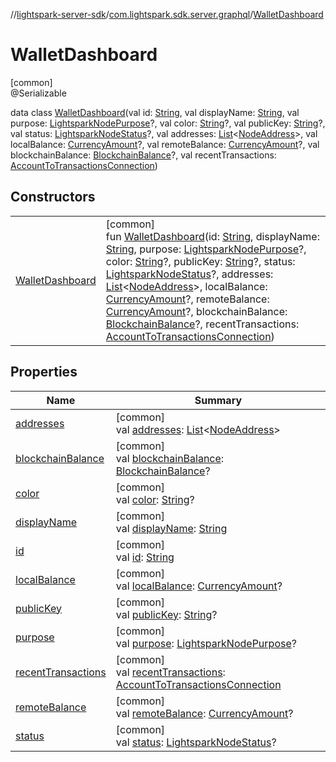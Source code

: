 //[lightspark-server-sdk](../../../index.md)/[com.lightspark.sdk.server.graphql](../index.md)/[WalletDashboard](index.md)

# WalletDashboard

[common]\
@Serializable

data class [WalletDashboard](index.md)(val id: [String](https://kotlinlang.org/api/latest/jvm/stdlib/kotlin/-string/index.html), val displayName: [String](https://kotlinlang.org/api/latest/jvm/stdlib/kotlin/-string/index.html), val purpose: [LightsparkNodePurpose](../../com.lightspark.sdk.server.model/-lightspark-node-purpose/index.md)?, val color: [String](https://kotlinlang.org/api/latest/jvm/stdlib/kotlin/-string/index.html)?, val publicKey: [String](https://kotlinlang.org/api/latest/jvm/stdlib/kotlin/-string/index.html)?, val status: [LightsparkNodeStatus](../../com.lightspark.sdk.server.model/-lightspark-node-status/index.md)?, val addresses: [List](https://kotlinlang.org/api/latest/jvm/stdlib/kotlin.collections/-list/index.html)&lt;[NodeAddress](../../com.lightspark.sdk.server.model/-node-address/index.md)&gt;, val localBalance: [CurrencyAmount](../../com.lightspark.sdk.server.model/-currency-amount/index.md)?, val remoteBalance: [CurrencyAmount](../../com.lightspark.sdk.server.model/-currency-amount/index.md)?, val blockchainBalance: [BlockchainBalance](../../com.lightspark.sdk.server.model/-blockchain-balance/index.md)?, val recentTransactions: [AccountToTransactionsConnection](../../com.lightspark.sdk.server.model/-account-to-transactions-connection/index.md))

## Constructors

| | |
|---|---|
| [WalletDashboard](-wallet-dashboard.md) | [common]<br>fun [WalletDashboard](-wallet-dashboard.md)(id: [String](https://kotlinlang.org/api/latest/jvm/stdlib/kotlin/-string/index.html), displayName: [String](https://kotlinlang.org/api/latest/jvm/stdlib/kotlin/-string/index.html), purpose: [LightsparkNodePurpose](../../com.lightspark.sdk.server.model/-lightspark-node-purpose/index.md)?, color: [String](https://kotlinlang.org/api/latest/jvm/stdlib/kotlin/-string/index.html)?, publicKey: [String](https://kotlinlang.org/api/latest/jvm/stdlib/kotlin/-string/index.html)?, status: [LightsparkNodeStatus](../../com.lightspark.sdk.server.model/-lightspark-node-status/index.md)?, addresses: [List](https://kotlinlang.org/api/latest/jvm/stdlib/kotlin.collections/-list/index.html)&lt;[NodeAddress](../../com.lightspark.sdk.server.model/-node-address/index.md)&gt;, localBalance: [CurrencyAmount](../../com.lightspark.sdk.server.model/-currency-amount/index.md)?, remoteBalance: [CurrencyAmount](../../com.lightspark.sdk.server.model/-currency-amount/index.md)?, blockchainBalance: [BlockchainBalance](../../com.lightspark.sdk.server.model/-blockchain-balance/index.md)?, recentTransactions: [AccountToTransactionsConnection](../../com.lightspark.sdk.server.model/-account-to-transactions-connection/index.md)) |

## Properties

| Name | Summary |
|---|---|
| [addresses](addresses.md) | [common]<br>val [addresses](addresses.md): [List](https://kotlinlang.org/api/latest/jvm/stdlib/kotlin.collections/-list/index.html)&lt;[NodeAddress](../../com.lightspark.sdk.server.model/-node-address/index.md)&gt; |
| [blockchainBalance](blockchain-balance.md) | [common]<br>val [blockchainBalance](blockchain-balance.md): [BlockchainBalance](../../com.lightspark.sdk.server.model/-blockchain-balance/index.md)? |
| [color](color.md) | [common]<br>val [color](color.md): [String](https://kotlinlang.org/api/latest/jvm/stdlib/kotlin/-string/index.html)? |
| [displayName](display-name.md) | [common]<br>val [displayName](display-name.md): [String](https://kotlinlang.org/api/latest/jvm/stdlib/kotlin/-string/index.html) |
| [id](id.md) | [common]<br>val [id](id.md): [String](https://kotlinlang.org/api/latest/jvm/stdlib/kotlin/-string/index.html) |
| [localBalance](local-balance.md) | [common]<br>val [localBalance](local-balance.md): [CurrencyAmount](../../com.lightspark.sdk.server.model/-currency-amount/index.md)? |
| [publicKey](public-key.md) | [common]<br>val [publicKey](public-key.md): [String](https://kotlinlang.org/api/latest/jvm/stdlib/kotlin/-string/index.html)? |
| [purpose](purpose.md) | [common]<br>val [purpose](purpose.md): [LightsparkNodePurpose](../../com.lightspark.sdk.server.model/-lightspark-node-purpose/index.md)? |
| [recentTransactions](recent-transactions.md) | [common]<br>val [recentTransactions](recent-transactions.md): [AccountToTransactionsConnection](../../com.lightspark.sdk.server.model/-account-to-transactions-connection/index.md) |
| [remoteBalance](remote-balance.md) | [common]<br>val [remoteBalance](remote-balance.md): [CurrencyAmount](../../com.lightspark.sdk.server.model/-currency-amount/index.md)? |
| [status](status.md) | [common]<br>val [status](status.md): [LightsparkNodeStatus](../../com.lightspark.sdk.server.model/-lightspark-node-status/index.md)? |
